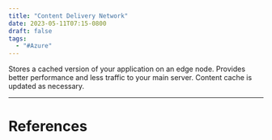 ```yaml
---
title: "Content Delivery Network"
date: 2023-05-11T07:15-0800
draft: false
tags: 
  - "#Azure"
---
```


Stores a cached version of your application on an edge node. Provides better performance and less traffic to your main server. Content cache is updated as necessary.

---
# References
